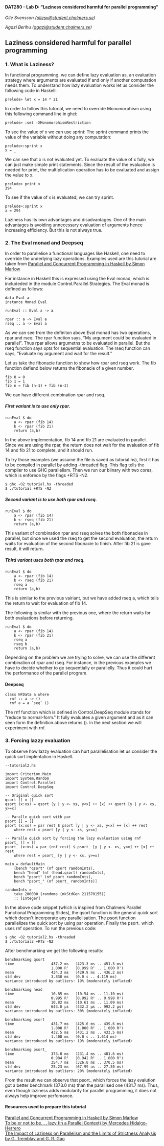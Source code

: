#### DAT280 – Lab D: “Laziness considered harmful for parallel programming”

*Olle Svensson (ollesv@student.chalmers.se)*

*Agazi Berihu (agazi@student.chalmers.se)*

## Laziness considered harmful for parallel programming

### 1. What is Laziness?

In functional programming, we can define lazy evaluation as, an evaluation strategy where arguments are evaluated if and only if another computation needs them. To understand how lazy evaluation works let us consider the following code in Haskell:

```
prelude> let x = 14 * 21
```

In order to follow this tutorial, we need to override Monomorphism using this following command line in ghci:

```
prelude> :set -XMonomorphismRestriction
```

To see the value of x we can use sprint: The sprint command prints the value of the variable without doing any computation:

```
prelude>:sprint x
x = _
```

We can see that x is not evaluated yet. To evaluate the value of x fully, we can just make simple print statements. Since the result of the evaluation is needed for print, the multiplication operation has to be evaluated and assign the value to x.

```
prelude> print x
294
```

To see if the value of x is evaluated, we can try sprint. 

```
prelude>:sprint x
x = 294
```

Laziness has its own advantages and disadvantages. One of the main advantages is avoiding unnecessary evaluation of arguments hence increasing efficiency. But this is not always true.

### 2. The Eval monad and Deepseq
In order to parallelise a functional languages like Haskell, one need to override the underlying lazy operations. Examples used are this tutorial are taken from [Parallel and Concurrent Programming in Haskell by Simon Marlow](http://chimera.labs.oreilly.com/books/1230000000929/ch02.html)

For instance in Haskell this is expressed using the Eval monad, which is includeded in the module Control.Parallel.Strategies. The Eval monad is defined as follows:

```
data Eval a
instance Monad Eval

runEval :: Eval a -> a

rpar :: a -> Eval a
rseq :: a -> Eval a
```

As we can see from the definiton above Eval monad has two operations, rpar and rseq. The rpar function says, "My argument could be evaluated in parallel". Thus rpar allows argumetns to be evaluated in parallel. But the rseq function says opts for sequential evaluation. The rseq function can says, "Evaluate my argument and wait for the result."

Let us take the fibonacie function to show how rpar and rseq work. The fib function defiend below returns the fibonacie of a given number. 

```
fib 0 = 0
fib 1 = 1
fib n = fib (n-1) + fib (n-2)
```

We can have different combination rpar and rseq. 

##### First variant is to use only rpar.
```
runEval $ do
    a <- rpar (fib 14)
    b <- rpar (fib 21)
    return (a,b)
```
In the above implementation, fib 14 and fib 21 are evaluated in parallel. Since we are using the rpar, the return does not wait for the evaluation of fib 14 and fib 21 to complete, and it should run.

To try those examples (we assume the file is saved as tutorial.hs), first it has to be compiled in parallel by adding -threaded flag. This flag tells the compiler to use GHC parallelism. Then we run our biinary with two cores, which is enforece by the flags +RTS -N2.

```
$ ghc -O2 tutorial.hs -threaded
$ ./tutorial +RTS -N2
```

##### Second variant is to use both rpar and rseq.
```
runEval $ do
    a <- rpar (fib 14)
    b <- rseq (fib 21)
    return (a,b)
```
This variant of combination rpar and rseq solves the both fibonacies in parallel, but since we used the rseq to get the second evaluation, the return waits for evaluation of the second fibonacie to finish. After fib 21 is gave result, it will return.

##### Third variant uses both rpar and rseq.
```
runEval $ do
    a <- rpar (fib 14)
    b <- rseq (fib 21)
    rseq a
    return (a,b)
```
This is similar to the previous vairiant, but we have added rseq a, which tells the return to wait for evaluation of fib 14. 

The following is similar with the previous one, where the return waits for both evaluations before returning.

```
runEval $ do
    a <- rpar (fib 14)
    b <- rpar (fib 21)
    rseq a
    rseq b
    return (a,b)
```
Depending on the problem we are trying to solve, we can use the different combination of rpar and rseq. For instance, in the previous examples we have to decide whether to go sequentially or parallelly. Thus it could hurt the performance of the parallel program.

#### Deepseq

```
class NFData a where
  rnf :: a -> ()
  rnf a = a `seq` ()
```
The rnf function which is defined in Control.DeepSeq module stands for "reduce to normal-form." It fully evaluates a given argument and as it can seen form the definition above returns (). In the next section we will experiment with rnf.

### 3. Forcing lazzy evaluation
To observe how lazzy evaluation can hurt parallelisation let us consider the quick sort implentation in Haskell. 

```
--tutorial2.hs

import Criterion.Main
import System.Random
import Control.Parallel
import Control.DeepSeq

-- Original quick sort
qsort [] = []
qsort (x:xs) = qsort [y | y <- xs, y<x] ++ [x] ++ qsort [y | y <- xs, y>=x]

-- Paralle quick sort with par
psort [] = []
psort (x:xs) = par rest $ psort [y | y <- xs, y<x] ++ [x] ++ rest
    where rest = psort [y | y <- xs, y>=x]

-- Paralle quick sort by forcing the lazy evaluation using rnf
psort_ [] = []
psort_ (x:xs) = par (rnf rest) $ psort_ [y | y <- xs, y<x] ++ [x] ++ rest
    where rest = psort_ [y | y <- xs, y>=x]

main = defaultMain  
    [bench "qsort" (nf qsort randomInts),
    bench "head" (nf (head.qsort) randomInts),
    bench "psort" (nf psort randomInts),
    bench "psort_" (nf psort_ randomInts)]

randomInts =
    take 200000 (randoms (mkStdGen 211570155))
    :: [Integer]
```

In the above code snippet (which is inspired from Chalmers Parallel Functional Programming Slides), the qsort function is the general quick sort which doesn't incorporate any parallelisation. The psort function parallelizes the quick sort by using par operation. Finally the psort_ which uses rnf operation. To run the previous code:


```
$ ghc -O2 tutorial2.hs -threaded
$ ./tutorial2 +RTS -N2
```

After benchmarking we get the following results:

```
benchmarking qsort
time                 437.2 ms   (423.3 ms .. 451.3 ms)
                     1.000 R²   (0.999 R² .. 1.000 R²)
mean                 434.3 ms   (429.9 ms .. 436.2 ms)
std dev              3.830 ms   (0.0 s .. 4.119 ms)
variance introduced by outliers: 19% (moderately inflated)

benchmarking head
time                 10.85 ms   (10.54 ms .. 11.10 ms)
                     0.995 R²   (0.992 R² .. 0.998 R²)
mean                 10.82 ms   (10.61 ms .. 11.09 ms)
std dev              643.0 μs   (432.2 μs .. 992.2 μs)
variance introduced by outliers: 30% (moderately inflated)

benchmarking psort
time                 431.7 ms   (425.6 ms .. 439.6 ms)
                     1.000 R²   (1.000 R² .. 1.000 R²)
mean                 432.5 ms   (431.2 ms .. 433.5 ms)
std dev              1.408 ms   (0.0 s .. 1.614 ms)
variance introduced by outliers: 19% (moderately inflated)

benchmarking psort_
time                 373.0 ms   (231.4 ms .. 481.6 ms)
                     0.984 R²   (0.942 R² .. 1.000 R²)
mean                 354.7 ms   (326.0 ms .. 370.5 ms)
std dev              25.23 ms   (67.99 as .. 27.30 ms)
variance introduced by outliers: 20% (moderately inflated)
```

From the result we can observe that psort_ which forces the lazy evalution got a better benchmark (373.0 ms) than the parallised one (431.7 ms). Thus, even though laziness adds modularity for parallel programming, it does not always help improve perfomance.


#### Resources used to prepare this tutorial

[Parallel and Concurrent Programming in Haskell by Simon Marlow](http://chimera.labs.oreilly.com/books/1230000000929/ch02.html)  
[To be or not to be. . . lazy (In a Parallel Context) by Mercedes Hidalgo-Herrero](http://ac.els-cdn.com/S157106610900485X/1-s2.0-S157106610900485X-main.pdf?_tid=a5704802-3a7c-11e7-aaa6-00000aacb360&acdnat=1494969448_c7afca7e1a6ff7c6cc3aa5e8ae9f952e)  
[The Impact of Laziness on Parallelism and the Limits of Strictness Analysis by G. Tremblay and G. R. Gao](http://citeseerx.ist.psu.edu/viewdoc/download;jsessionid=768DA70A368C0C513BBED1DDCF553B51?doi=10.1.1.57.3751&rep=rep1&type=pdf)